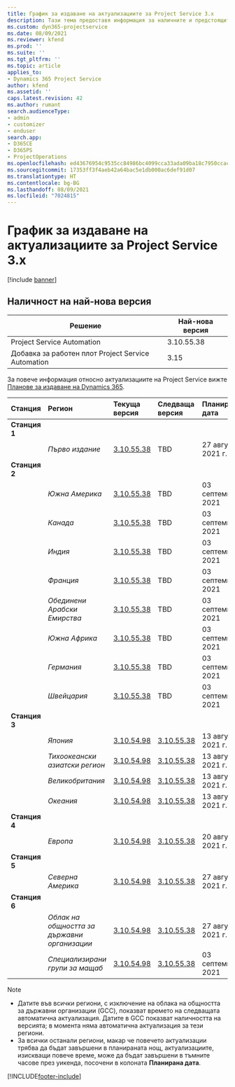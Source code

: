 ```yaml
---
title: График за издаване на актуализациите за Project Service 3.x
description: Тази тема предоставя информация за наличните и предстоящите издания на Dynamics 365 Project Service Automation.
ms.custom: dyn365-projectservice
ms.date: 08/09/2021
ms.reviewer: kfend
ms.prod: ''
ms.suite: ''
ms.tgt_pltfrm: ''
ms.topic: article
applies_to:
- Dynamics 365 Project Service
author: kfend
ms.assetid: ''
caps.latest.revision: 42
ms.author: rumant
search.audienceType:
- admin
- customizer
- enduser
search.app:
- D365CE
- D365PS
- ProjectOperations
ms.openlocfilehash: ed43676954c9535cc84986bc4099cca33ada09ba18c7950ccacb0dec575d0636
ms.sourcegitcommit: 17353ff3f4aeb42a64bac5e1db000ac6def91d07
ms.translationtype: HT
ms.contentlocale: bg-BG
ms.lasthandoff: 08/09/2021
ms.locfileid: "7024815"
---
```

# <a name="update-release-schedule-for-project-service-3x"></a>График за издаване на актуализациите за Project Service 3.x

[!include [banner](../includes/psa-now-project-operations.md)]

## <a name="latest-version-availability"></a>Наличност на най-нова версия

| Решение  | Най-нова версия |
|-------|----|
| Project Service Automation    | 3.10.55.38 |
| Добавка за работен плот Project Service Automation                | 3.15          |

За повече информация относно актуализациите на Project Service вижте [Планове за издаване на Dynamics 365](/dynamics365/release-plans/). 

| Станция  | Регион | Текуща версия | Следваща версия |  Планирана дата
| :---   | :---   | :---   | :---   |:---   |         
|<strong>Станция 1</strong> | |  |  | |
| | <i>Първо издание</i> | [3.10.55.38](whats-new-ur-34.md) | TBD | 27 август 2021 г.
|<strong>Станция 2</strong> | |  |  | |
| | <i>Южна Америка</i> | [3.10.55.38](whats-new-ur-34.md) | TBD | 03 септември 2021
| | <i>Канада</i> | [3.10.55.38](whats-new-ur-34.md) | TBD | 03 септември 2021
| | <i>Индия</i> | [3.10.55.38](whats-new-ur-34.md) | TBD | 03 септември 2021
| | <i>Франция</i> | [3.10.55.38](whats-new-ur-34.md) | TBD | 03 септември 2021
| | <i>Обединени Арабски Емирства</i> | [3.10.55.38](whats-new-ur-34.md) | TBD | 03 септември 2021
| | <i>Южна Африка</i> | [3.10.55.38](whats-new-ur-34.md) | TBD | 03 септември 2021
| | <i>Германия</i> | [3.10.55.38](whats-new-ur-34.md) | TBD | 03 септември 2021
| | <i>Швейцария</i> | [3.10.55.38](whats-new-ur-34.md) | TBD | 03 септември 2021
|<strong>Станция 3</strong> | |  |  | |
| | <i>Япония</i> | [3.10.54.98](whats-new-ur-33.md) | [3.10.55.38](whats-new-ur-34.md) | 13 август 2021 г.
| | <i>Тихоокеански азиатски регион</i> | [3.10.54.98](whats-new-ur-33.md) | [3.10.55.38](whats-new-ur-34.md) | 13 август 2021 г.
| | <i>Великобритания</i> | [3.10.54.98](whats-new-ur-33.md) | [3.10.55.38](whats-new-ur-34.md) | 13 август 2021 г.
| | <i>Океания</i> | [3.10.54.98](whats-new-ur-33.md) | [3.10.55.38](whats-new-ur-34.md) | 13 август 2021 г.
|<strong>Станция 4</strong> | |  |  | |
| | <i>Европа</i> | [3.10.54.98](whats-new-ur-33.md) | [3.10.55.38](whats-new-ur-34.md) | 20 август 2021 г.
|<strong>Станция 5</strong> | |  |  | |
| | <i>Северна Америка</i> | [3.10.54.98](whats-new-ur-33.md) | [3.10.55.38](whats-new-ur-34.md) | 27 август 2021 г.
|<strong>Станция 6</strong> | |  |  | |
| | <i>Облак на общността за държавни организации</i> | [3.10.54.98](whats-new-ur-33.md) | [3.10.55.38](whats-new-ur-34.md) | 27 август 2021 г.
| | <i>Специализирани групи за мащаб</i> | [3.10.54.98](whats-new-ur-33.md) | [3.10.55.38](whats-new-ur-34.md) | 03 септември 2021

>[!Note]
> - Датите във всички региони, с изключение на облака на общността за държавни организации (GCC), показват времето на следващата автоматична актуализация. Датите в GCC показват наличността на версията; в момента няма автоматична актуализация за тези региони.
> - За всички останали региони, макар че повечето актуализации трябва да бъдат завършени в планираната нощ, актуализациите, изискващи повече време, може да бъдат завършени в тъмните часове през уикенда, посочени в колоната **Планирана дата**.


[!INCLUDE[footer-include](../includes/footer-banner.md)]
